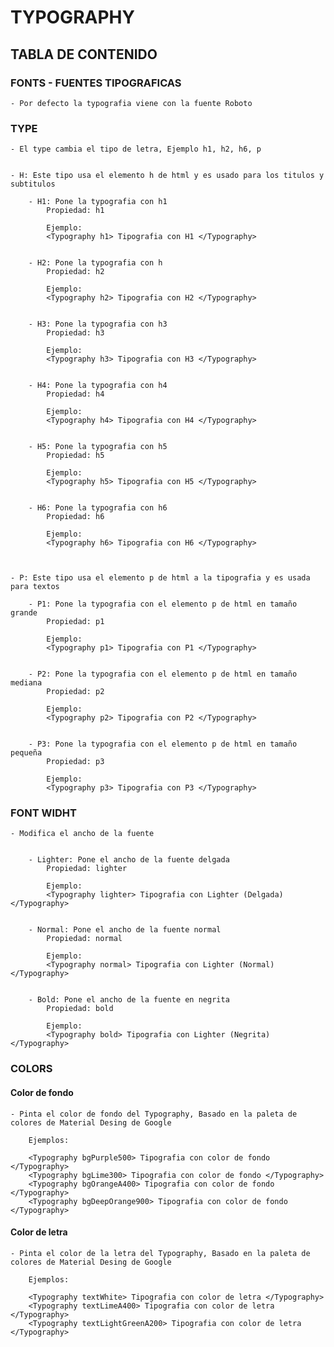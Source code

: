 
# TYPOGRAPHY

## TABLA DE CONTENIDO



### FONTS - FUENTES TIPOGRAFICAS

    - Por defecto la typografia viene con la fuente Roboto



### TYPE

    - El type cambia el tipo de letra, Ejemplo h1, h2, h6, p


    - H: Este tipo usa el elemento h de html y es usado para los titulos y subtitulos

        - H1: Pone la typografia con h1
            Propiedad: h1

            Ejemplo:
            <Typography h1> Tipografia con H1 </Typography>


        - H2: Pone la typografia con h
            Propiedad: h2

            Ejemplo:
            <Typography h2> Tipografia con H2 </Typography>


        - H3: Pone la typografia con h3
            Propiedad: h3

            Ejemplo:
            <Typography h3> Tipografia con H3 </Typography>


        - H4: Pone la typografia con h4
            Propiedad: h4

            Ejemplo:
            <Typography h4> Tipografia con H4 </Typography>


        - H5: Pone la typografia con h5
            Propiedad: h5

            Ejemplo:
            <Typography h5> Tipografia con H5 </Typography>


        - H6: Pone la typografia con h6
            Propiedad: h6

            Ejemplo:
            <Typography h6> Tipografia con H6 </Typography>



    - P: Este tipo usa el elemento p de html a la tipografia y es usada para textos

        - P1: Pone la typografia con el elemento p de html en tamaño grande
            Propiedad: p1

            Ejemplo:
            <Typography p1> Tipografia con P1 </Typography>


        - P2: Pone la typografia con el elemento p de html en tamaño mediana
            Propiedad: p2

            Ejemplo:
            <Typography p2> Tipografia con P2 </Typography>


        - P3: Pone la typografia con el elemento p de html en tamaño pequeña
            Propiedad: p3

            Ejemplo:
            <Typography p3> Tipografia con P3 </Typography>




### FONT WIDHT

    - Modifica el ancho de la fuente


        - Lighter: Pone el ancho de la fuente delgada
            Propiedad: lighter

            Ejemplo:
            <Typography lighter> Tipografia con Lighter (Delgada) </Typography>

        
        - Normal: Pone el ancho de la fuente normal
            Propiedad: normal

            Ejemplo:
            <Typography normal> Tipografia con Lighter (Normal) </Typography>


        - Bold: Pone el ancho de la fuente en negrita
            Propiedad: bold

            Ejemplo:
            <Typography bold> Tipografia con Lighter (Negrita) </Typography>




### COLORS

#### Color de fondo

    - Pinta el color de fondo del Typography, Basado en la paleta de colores de Material Desing de Google

        Ejemplos:

        <Typography bgPurple500> Tipografia con color de fondo </Typography>
        <Typography bgLime300> Tipografia con color de fondo </Typography>
        <Typography bgOrangeA400> Tipografia con color de fondo </Typography>
        <Typography bgDeepOrange900> Tipografia con color de fondo </Typography>


#### Color de letra

    - Pinta el color de la letra del Typography, Basado en la paleta de colores de Material Desing de Google

        Ejemplos:

        <Typography textWhite> Tipografia con color de letra </Typography>
        <Typography textLimeA400> Tipografia con color de letra </Typography>
        <Typography textLightGreenA200> Tipografia con color de letra </Typography>
